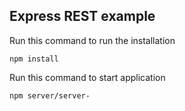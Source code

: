 ## Express REST example


Run this command to run the installation

```
npm install
```

Run this command to start application
```
npm server/server-
```
